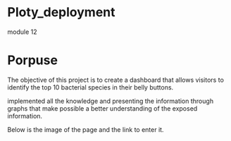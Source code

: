 # Ploty_deployment
module 12

# Porpuse 

The objective of this project is to create a dashboard that allows visitors to identify the top 10 bacterial species in their belly buttons.

implemented all the knowledge and presenting the information through graphs that make possible a better understanding of the exposed information.

Below is the image of the page and the link to enter it.

